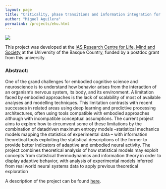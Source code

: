 ```yaml
---
layout: page
title: "Criticality, phase transitions and information integration for modelling autonomy and agency"
author: "Miguel Aguilera"
permalink: /projects/ehu.html
---
```


<img src="{{ site.github.url }}/assets/img/ehu-project.png">

This project was developed at the [IAS Research Centre for Life, Mind and Society](http://www.ias-research.net/) at the University of the Basque Country, funded by a postdoc grant from this university. 

### Abstract:

One of the grand challenges for embodied cognitive science and neuroscience is to understand how behavior arises from the interaction of an organism’s nervous system, its body, and its environment. A limitation faced by embodied approaches is the lack of scalability of most of available analyses and modelling techniques. This limitation contrasts with  recent  successes  in  related  areas using  deep  learning and  predictive  processing architectures,  often  using tools compatible with embodied approaches although with incompatible conceptual assumptions. The current project aims to explore how to circumvent some of these limitations by the combination of data­driven maximum entropy models –statistical mechanics models mapping the statistics of experimental data – with information theoretical tools exploiting the statistical descriptions of the former to provide better indicators of adaptive and embodied neural activity. The project combines theoretical analysis of how statistical models may exploit concepts from statistical thermodynamics and information theory in order to display adaptive behavior, with analysis of experimental models inferred from real­ world neural systems data to apply previous theoretical exploration

A description of the project can be found [here](https://maguilera0.files.wordpress.com/2018/03/postdoc-project-upv-ehu.pdf).
